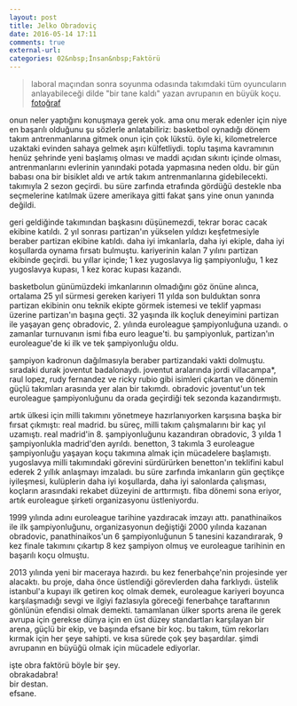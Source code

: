 ```yaml
---
layout: post
title: Jelko Obradoviç
date: 2016-05-14 17:11
comments: true
external-url:
categories: 02&nbsp;İnsan&nbsp;Faktörü
---
```


> laboral maçından sonra soyunma odasında takımdaki tüm oyuncuların anlayabileceği dilde "bir tane kaldı" yazan avrupanın en büyük koçu. <a target="_blank" href="{{site.url}}/assets/posts/one_more.jpg">fotoğraf</a>

onun neler yaptığını konuşmaya gerek yok. ama onu merak edenler için niye en başarılı olduğunu şu sözlerle anlatabiliriz: basketbol oynadığı dönem takım antrenmanlarına gitmek onun için çok lükstü. öyle ki, kilometrelerce uzaktaki evinden sahaya gelmek aşırı külfetliydi. toplu taşıma kavramının henüz şehrinde yeni başlamış olması ve maddi açıdan sıkıntı içinde olması, antrenmanlarını evlerinin yanındaki potada yapmasına neden oldu. bir gün babası ona bir bisiklet aldı ve artık takım antrenmanlarına gidebilecekti. takımıyla 2 sezon geçirdi. bu süre zarfında etrafında gördüğü destekle nba seçmelerine katılmak üzere amerikaya gitti fakat şans yine onun yanında değildi.

geri geldiğinde takımından başkasını düşünemezdi, tekrar borac cacak ekibine katıldı. 2 yıl sonrası partizan'ın yükselen yıldızı keşfetmesiyle beraber partizan ekibine katıldı. daha iyi imkanlarla, daha iyi ekiple, daha iyi koşullarda oynama fırsatı bulmuştu. kariyerinin kalan 7 yılını partizan ekibinde geçirdi. bu yıllar içinde; 1 kez yugoslavya lig şampiyonluğu, 1 kez yugoslavya kupası, 1 kez korac kupası kazandı.

basketbolun günümüzdeki imkanlarının olmadığını göz önüne alınca, ortalama 25 yıl sürmesi gereken kariyeri 11 yılda son bulduktan sonra partizan ekibinin onu teknik ekipte görmek istemesi ve teklif yapması üzerine partizan'ın başına geçti. 32 yaşında ilk koçluk deneyimini partizan ile yaşayan genç obradovic, 2. yılında euroleague şampiyonluğuna uzandı. o zamanlar turnuvanın ismi fıba euro league'ti. bu şampiyonluk, partizan'ın euroleague'de ki ilk ve tek şampiyonluğu oldu.

şampiyon kadronun dağılmasıyla beraber partizandaki vakti dolmuştu. sıradaki durak joventut badalonaydı. joventut aralarında jordi villacampa*, raul lopez, rudy fernandez ve ricky rubio gibi isimleri çıkartan ve dönemin güçlü takımları arasında yer alan bir takımdı. obradovic joventut'un tek euroleague şampiyonluğunu da orada geçirdiği tek sezonda kazandırmıştı.

artık ülkesi için milli takımını yönetmeye hazırlanıyorken karşısına başka bir fırsat çıkmıştı: real madrid. bu süreç, milli takım çalışmalarını bir kaç yıl uzamıştı. real madrid'in 8. şampiyonluğunu kazandıran obradovic, 3 yılda 1 şampiyonlukla madrid'den ayrıldı. benetton, 3 takımla 3 euroleague şampiyonluğu yaşayan koçu takımına almak için mücadelere başlamıştı. yugoslavya milli takımındaki görevini sürdürürken benetton'ın teklifini kabul ederek 2 yıllık anlaşmayı imzaladı. bu süre zarfında imkanların gün geçtikçe iyileşmesi, kulüplerin daha iyi koşullarda, daha iyi salonlarda çalışması, koçların arasındaki rekabet düzeyini de arttırmıştı. fiba dönemi sona eriyor, artık euroleague şirketi organizasyonu üstleniyordu.

1999 yılında adını euroleague tarihine yazdıracak imzayı attı. panathinaikos ile ilk şampiyonluğunu, organizasyonun değiştiği 2000 yılında kazanan obradovic, panathinaikos'un 6 şampiyonluğunun 5 tanesini kazandırarak, 9 kez finale takımını çıkartıp 8 kez şampiyon olmuş ve euroleague tarihinin en başarılı koçu olmuştu.

2013 yılında yeni bir maceraya hazırdı. bu kez fenerbahçe'nin projesinde yer alacaktı. bu proje, daha önce üstlendiği görevlerden daha farklıydı. üstelik istanbul'a kupayı ilk getiren koç olmak demek, euroleague kariyeri boyunca karşılaşmadığı sevgi ve ilgiyi fazlasıyla göreceği fenerbahçe taraftarının gönlünün efendisi olmak demekti. tamamlanan ülker sports arena ile gerek avrupa için gerekse dünya için en üst düzey standartları karşılayan bir arena, güçlü bir ekip, ve başında efsane bir koç. bu takım, tüm rekorları kırmak için her şeye sahipti. ve kısa sürede çok şey başardılar. şimdi avrupanın en büyüğü olmak için mücadele ediyorlar.

işte obra faktörü böyle bir şey.<br>
obrakadabra!<br>
bir destan.<br>
efsane.